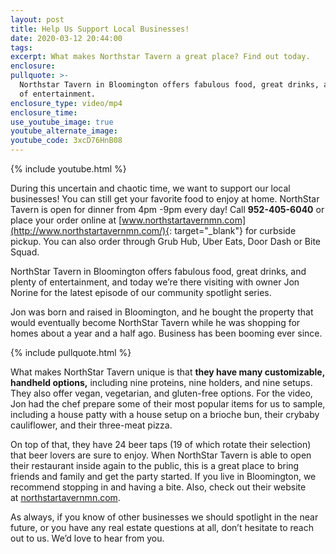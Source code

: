 ```yaml
---
layout: post
title: Help Us Support Local Businesses!
date: 2020-03-12 20:44:00
tags:
excerpt: What makes Northstar Tavern a great place? Find out today.
enclosure:
pullquote: >-
  Northstar Tavern in Bloomington offers fabulous food, great drinks, and plenty
  of entertainment.
enclosure_type: video/mp4
enclosure_time:
use_youtube_image: true
youtube_alternate_image:
youtube_code: 3xcD76HnB08
---
```


{% include youtube.html %}

During this uncertain and chaotic time, we want to support our local businesses\! You can still get your favorite food to enjoy at home. NorthStar Tavern is open for dinner from 4pm -9pm every day\! Call **952-405-6040** or place your order online at&nbsp;[www.northstartavernmn.com](http://www.northstartavernmn.com/){: target="_blank"}&nbsp;for curbside pickup. You can also order through Grub Hub, Uber Eats, Door Dash or Bite Squad.

NorthStar Tavern in Bloomington offers fabulous food, great drinks, and plenty of entertainment, and today we’re there visiting with owner Jon Norine for the latest episode of our community spotlight series.&nbsp;

Jon was born and raised in Bloomington, and he bought the property that would eventually become NorthStar Tavern while he was shopping for homes about a year and a half ago. Business has been booming ever since.&nbsp;

{% include pullquote.html %}

What makes NorthStar Tavern unique is that **they have many customizable, handheld options,** including nine proteins, nine holders, and nine setups. They also offer vegan, vegetarian, and gluten-free options. For the video, Jon had the chef prepare some of their most popular items for us to sample, including a house patty with a house setup on a brioche bun, their crybaby cauliflower, and their three-meat pizza.

On top of that, they have 24 beer taps (19 of which rotate their selection) that beer lovers are sure to enjoy. When NorthStar Tavern is able to open their restaurant inside again to the public, this is a great place to bring friends and family and get the party started. If you live in Bloomington, we recommend stopping in and having a bite. Also, check out their website at&nbsp;[northstartavernmn.com](https://www.northstartavernmn.com/).

As always, if you know of other businesses we should spotlight in the near future, or you have any real estate questions at all, don’t hesitate to reach out to us. We’d love to hear from you.
